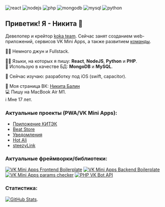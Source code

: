 ![react](https://img.shields.io/badge/-React-blueviolet)
![nodejs](https://img.shields.io/badge/-NodeJS-informational)
![php](https://img.shields.io/badge/-PHP-red)
![mongodb](https://img.shields.io/badge/-MongoDB-blueviolet)
![mysql](https://img.shields.io/badge/-MySQL-success)
![python](https://img.shields.io/badge/-Python-yellow)

## Приветик! Я - Никита 👋 
Девелопер и крейтор [koka team](https://vk.com/kokateam). Сейчас занят созданием web-приложений, сервисов VK Mini Apps, а также развитием [команды](https://vk.com/kokateam).  

👦🏼 Немного джун и Fullstack.  

🧑‍💻 Языки, на которых я пишу: **React**, **NodeJS**, **Python** и **PHP**.  
🔧 Использую в качестве БД: **MongoDB** и **MySQL**.  

📕 Сейчас изучаю: разработку под iOS (swift, capacitor).

👋 Моя страница ВК: [Никита Балин](https://vk.com/this.state.developer)  
💻 Пишу на MacBook Air M1.  
ℹ️ Мне 17 лет.
### Актуальные проекты (PWA/VK Mini Apps):
* [Приложение КИТЭК](https://app.omsktec.ru)
* [Beat Store](https://vk.com/beatstores)
* [Уведомления](https://vk.com/app7915893)
* [Hot Ali](https://vk.com/app8154948)
* [steezyLink](https://vk.com/app8173597) 

### Актуальные фреймворки/библиотеки:
[![VK Mini Apps Frontend Boilerplate](https://github-readme-stats.vercel.app/api/pin/?username=lukasandreano&repo=vkma-boilerplate)](https://github.com/anuraghazra/github-readme-stats)
[![VK Mini Apps Backend Boilerplate](https://github-readme-stats.vercel.app/api/pin/?username=lukasandreano&repo=vkma-backend-boilerplate)](https://github.com/anuraghazra/github-readme-stats)
[![VK Mini Apps params checker](https://github-readme-stats.vercel.app/api/pin/?username=lukasandreano&repo=vkminiapps-params-checker)](https://github.com/anuraghazra/github-readme-stats)
[![PHP VK Bot API](https://github-readme-stats.vercel.app/api/pin/?username=lukasandreano&repo=VKBotAPI)](https://github.com/anuraghazra/github-readme-stats)
  
### Статистика:
[![GitHub Stats](https://github-readme-stats.vercel.app/api?username=lukasandreano&count_private=true&show_icons=true&theme=default)](https://github.com/anuraghazra/github-readme-stats).
